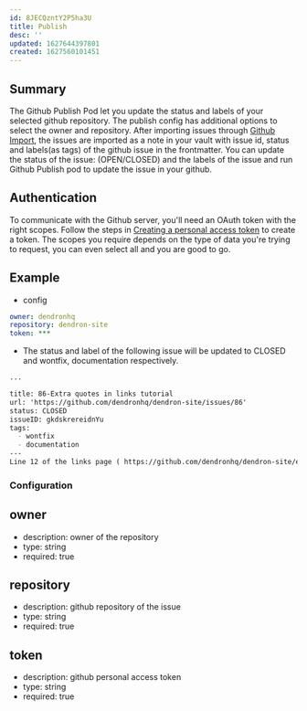 ```yaml
---
id: 8JECQzntY2P5ha3U
title: Publish
desc: ''
updated: 1627644397801
created: 1627560101451
---
```



## Summary

The Github Publish Pod let you update the status and labels of your selected github repository.
The publish config has additional options to select the owner and repository. After importing issues through [Github Import](https://wiki.dendron.so/notes/2H9FBzagX9wf4b0V0ADGG.html), the issues are imported as a note in your vault with issue id, status and labels(as tags) of the github issue in the frontmatter. You can update the status of the issue: (OPEN/CLOSED) and the labels of the issue and run Github Publish pod to update the issue in your github.

## Authentication

To communicate with the Github server, you'll need an OAuth token with the right scopes.
Follow the steps in [Creating a personal access token](https://docs.github.com/en/github/authenticating-to-github/keeping-your-account-and-data-secure/creating-a-personal-access-token) to create a token. The scopes you require depends on the type of data you're trying to request, you can even select all and you are good to go.




## Example

- config
```yml
owner: dendronhq
repository: dendron-site
token: ***

```

- The status and label of the following issue will be updated to CLOSED and wontfix, documentation respectively.

```md
...

title: 86-Extra quotes in links tutorial
url: 'https://github.com/dendronhq/dendron-site/issues/86'
status: CLOSED
issueID: gkdskrereidnYu
tags: 
  - wontfix
  - documentation
---
Line 12 of the links page ( https://github.com/dendronhq/dendron-site/edit/master/vault/dendron.tutorial.links.md ) has two consecutive back-quotes before the [[  that do not appear to be necessary. I am not sufficiently confident of this to submit a PR, however.
```

### Configuration


## owner
* description: owner of the repository
* type: string
* required: true

## repository
- description: github repository of the issue
- type: string
- required: true

## token
- description: github personal access token
- type: string
- required: true
